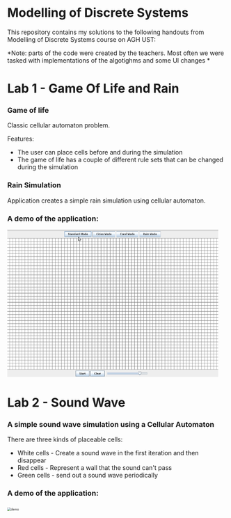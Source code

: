 # Modelling of Discrete Systems
This repository contains my solutions to the following handouts from Modelling of Discrete Systems course on AGH UST:

*Note: parts of the code were created by the teachers. Most often we were tasked with implementations of the algotighms and some UI changes *

# Lab 1 - Game Of Life and Rain

### Game of life

Classic cellular automaton problem.

Features:

- The user can place cells before and during the simulation
- The game of life has a couple of different rule sets that can be changed during the simulation

### Rain Simulation

Application creates a simple rain simulation using cellular automaton.

### A demo of the application:

<img src="GameOfLife/demo.gif" alt="demo" style="zoom:50%;" />

# Lab 2 - Sound Wave

### A simple sound wave simulation using a Cellular Automaton

There are three kinds of placeable cells:

- White cells - Create a sound wave in the first iteration and then disappear
- Red cells - Represent a wall that the sound can't pass
- Green cells - send out a sound wave periodically

### A demo of the application:

<img src="SoundWave/sample.gif" alt="demo" style="zoom:50%;" />
